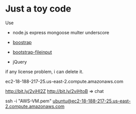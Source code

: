 # Just a toy code

Use 

- node.js express mongoose multer underscore

- [boostrap](https://github.com/twbs/bootstrap/tree/v4.0.0-beta.2)

- [bootstrap-fileinput](https://github.com/kartik-v/bootstrap-fileinput)

- jQuery

if any license problem, i can delete it.

ec2-18-188-217-25.us-east-2.compute.amazonaws.com

http://bit.ly/2viHI2Z
http://bit.ly/2viHtoB  => chat

ssh -i "AWS-VM.pem" ubuntu@ec2-18-188-217-25.us-east-2.compute.amazonaws.com